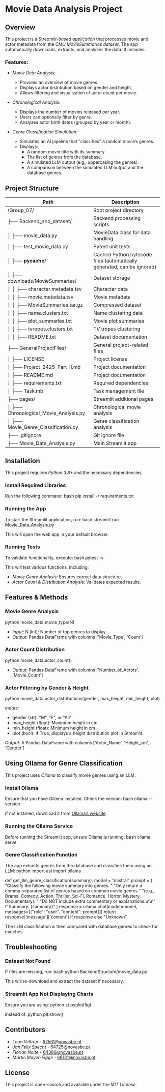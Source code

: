 # Movie Data Analysis Project

## Overview
This project is a *Streamlit-based application* that processes movie and actor metadata from the *CMU MovieSummaries dataset*. The app automatically downloads, extracts, and analyzes the data. It includes:

### Features:
- *Movie Data Analysis:*
  - Provides an overview of movie genres.
  - Displays actor distribution based on gender and height.
  - Allows filtering and visualization of actor count per movie.
- *Chronological Analysis:*
  - Displays the number of movies released per year.
  - Users can optionally filter by genre.
  - Analyzes actor birth dates (grouped by year or month).
  
- *Genre Classification Simulation:*
  - Simulates an AI pipeline that "classifies" a random movie’s genres.
  - Displays:
    - A random movie title with its summary.
    - The list of genres from the database.
    - A simulated LLM output (e.g., uppercasing the genres).
    - A comparison between the simulated LLM output and the database genres.

## Project Structure

| Path                             | Description                         |
|----------------------------------|-------------------------------------|
| /Group_07/                    | Root project directory                 |
| ├── Backend_and_dataset/         | Backend processing scripts             |
| │   ├── movie_data.py         | MovieData class for data handling      |
| │   ├── test_movie_data.py    | Pytest unit tests                      |
| │   ├── __pycache__/          | Cached Python bytecode files (automatically generated, can be ignored) |
| │   ├── downloads/MovieSummaries/       | Dataset storage                        |
| │   │   ├── character.metadata.tsv | Character data                         |
| │   │   ├── movie.metadata.tsv    | Movie metadata                         |
| │   │   ├── MovieSummaries.tar.gz | Compressed dataset                     |
| │   │   ├── name.clusters.txt     | Name clustering data                   |
| │   │   ├── plot_summaries.txt    | Movie plot summaries                   |
| │   │   ├── tvropes.clusters.txt  | TV tropes clustering                   |
| │   │   ├── README.txt            | Dataset documentation                  |
| ├── GeneralProjectFiles/     | General project-related files          |
| │   ├── LICENSE               | Project license                        |
| │   ├── Project_2425_Part_II.md | Project documentation                |
| │   ├── README.md             | Project documentation                  |
| │   ├── requirements.txt      | Required dependencies                  |
| │   ├── Task.mb               | Task management file                   |
| ├── pages/                    | Streamlit additional pages             |
| │   ├── Chronological_Movie_Analysis.py | Chronological movie analysis |
| │   ├── Movie_Genre_Classification.py  | Genre classification analysis |
| ├── .gitignore                | Git ignore file                        |
| ├── Movie_Data_Analysis.py    | Main Streamlit app                     |

## Installation
This project requires *Python 3.8+* and the necessary dependencies.

### Install Required Libraries
Run the following command:
bash
pip install -r requirements.txt


### Running the App
To start the Streamlit application, run:
bash
streamlit run Movie_Data_Analysis.py

This will open the web app in your default browser.

### Running Tests
To validate functionality, execute:
bash
pytest -v

This will test various functions, including:
- *Movie Genre Analysis:* Ensures correct data structure.
- *Actor Count & Distribution Analysis:* Validates expected results.

## Features & Methods

### Movie Genre Analysis
python
movie_data.movie_type(N)

- *Input:* N (int): Number of top genres to display.
- *Output:* Pandas DataFrame with columns ['Movie_Type', 'Count']

### Actor Count Distribution
python
movie_data.actor_count()

- *Output:* Pandas DataFrame with columns ['Number_of_Actors', 'Movie_Count']

### Actor Filtering by Gender & Height
python
movie_data.actor_distributions(gender, max_height, min_height, plot)

*Inputs:*
- gender (str): "M", "F", or "All"
- max_height (float): Maximum height in cm
- min_height (float): Minimum height in cm
- plot (bool): If True, displays a height distribution plot in Streamlit.

*Output:* A Pandas DataFrame with columns ['Actor_Name', 'Height_cm', 'Gender']

## Using Ollama for Genre Classification
This project uses *Ollama* to classify movie genres using an LLM.

### Install Ollama
Ensure that you have *Ollama* installed. Check the version:
bash
ollama --version

If not installed, download it from [Ollama’s website](https://ollama.com/download).

### Running the Ollama Service
Before running the Streamlit app, ensure Ollama is running:
bash
ollama serve


### Genre Classification Function
The app extracts genres from the database and classifies them using an LLM:
python
import ast
import ollama

def get_llm_genre_classification(summary):
    model = "mistral"
    prompt = (
        "Classify the following movie summary into genres. "
        "Only return a comma-separated list of genres based on common movie genres "
        "(e.g., Drama, Comedy, Action, Thriller, Sci-Fi, Romance, Horror, Mystery, Documentary). "
        "Do NOT include extra commentary or explanations.\n\n"
        f"Summary: {summary}"
    )
    response = ollama.chat(model=model, messages=[{"role": "user", "content": prompt}])
    return response['message']['content'] if response else "Unknown"

The LLM classification is then compared with database genres to check for matches.

## Troubleshooting

### Dataset Not Found
If files are missing, run:
bash
python BackendStructure/movie_data.py

This will re-download and extract the dataset if necessary.

### Streamlit App Not Displaying Charts
Ensure you are using:
python
st.pyplot(fig)

instead of:
python
plt.show()


## Contributors
- *Leon Veltrup* - 67561@novasbe.pt
- *Jan Felix Specht* - 64725@novasbe.pt
- *Florian Nolte* - 64386@novasbe.pt
- *Martin Mayer-Figge* - 68131@novasbe.pt

## License
This project is open-source and available under the *MIT License*.
